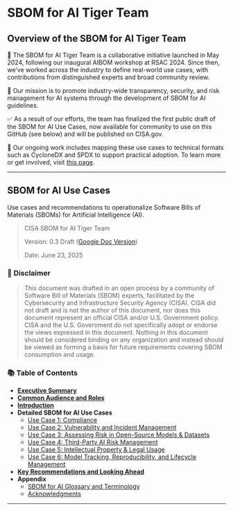 # SBOM for AI Tiger Team

## Overview of the SBOM for AI Tiger Team

🚀 The SBOM for AI Tiger Team is a collaborative initiative launched in May 2024, following our inaugural AIBOM workshop at RSAC 2024. Since then, we’ve worked across the industry to define real-world use cases, with contributions from distinguished experts and broad community review.

🎯 Our mission is to promote industry-wide transparency, security, and risk management for AI systems through the development of SBOM for AI guidelines.

✅ As a result of our efforts, the team has finalized the first public draft of the SBOM for AI Use Cases, now available for community to use on this GitHub (see below) and will be published on CISA.gov.

🧩 Our ongoing work includes mapping these use cases to technical formats such as CycloneDX and SPDX to support practical adoption. To learn more or get involved, visit [this page](get-involved.md).


---

## SBOM for AI Use Cases
Use cases and recommendations to operationalize Software Bills of Materials (SBOMs) for Artificial Intelligence (AI).

>CISA SBOM for AI  Tiger Team
>
>Version: 0.3 Draft ([Google Doc Version](https://docs.google.com/document/d/1tQlPxKo9WVyu5XdF-GgxIw9p0iwgdyYD/edit?usp=sharing&ouid=110194678381965933391&rtpof=true&sd=true))
>
>Date: June 23, 2025


### 📝 Disclaimer

>This document was drafted in an open process by a community of Software Bill of Materials (SBOM) experts, facilitated by the Cybersecurity and Infrastructure Security Agency (CISA). CISA did not draft and is not the author of this document, nor does this document represent an official CISA and/or U.S. Government policy. CISA and the U.S. Government do not specifically adopt or endorse the views expressed in this document.
Nothing in this document should be considered binding on any organization and instead should be viewed as forming a basis for future requirements covering SBOM consumption and usage. 



### 📚 Table of Contents

- [**Executive Summary**](executive-summary.md)
- [**Common Audience and Roles**](common-audience-and-roles.md)
- [**Introduction**](introduction.md)
- **Detailed SBOM for AI Use Cases**
  - [Use Case 1: Compliance](Detailed-SBOM-for-AI-Use-Cases/use-case-1-compliance.md)
  - [Use Case 2: Vulnerability and Incident Management](Detailed-SBOM-for-AI-Use-Cases/use-case-2-vulnerability.md)
  - [Use Case 3: Assessing Risk in Open-Source Models & Datasets](Detailed-SBOM-for-AI-Use-Cases/use-case-3-open-source-risk.md)
  - [Use Case 4: Third-Party AI Risk Management](Detailed-SBOM-for-AI-Use-Cases/use-case-4-third-party-risk.md)
  - [Use Case 5: Intellectual Property & Legal Usage](Detailed-SBOM-for-AI-Use-Cases/use-case-5-ip-legal.md)
  - [Use Case 6: Model Tracking, Reproducibility, and Lifecycle Management](Detailed-SBOM-for-AI-Use-Cases/use-case-6-lifecycle.md)
- [**Key Recommendations and Looking Ahead**](recommendations.md)
- **Appendix**
  - [SBOM for AI Glossary and Terminology](Detailed-SBOM-for-AI-Use-Cases/glossary.md)
  - [Acknowledgments](Detailed-SBOM-for-AI-Use-Cases/acknowledgments.md)


---


